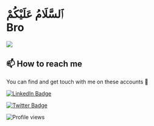 <!-- Hi -->

<!-- ![](https://github-readme-stats.vercel.app/api?username=akroms&show_icons=true&count_private=true) -->

# ٱلسَّلَامُ عَلَيْكُمْ <br> Bro

![](https://readme-typing-svg.herokuapp.com?font=Montserrat&color=coral&lines=I'm+a+Fullstack+Developer;Enthusiastic+IT+Specialist;)

## 📫 How to reach me

You can find and get touch with me on these accounts 👀

[![LinkedIn Badge](https://img.shields.io/badge/Yusuf-follow%20on%20linkedin-blue?style=for-the-badge&logo=linkedin)](https://www.linkedin.com/in/yusufbek-orzibekov-aba5021a7/)

[![Twitter Badge](https://img.shields.io/badge/Yusuf-follow%20on%20twitter-blue?style=for-the-badge&logo=twitter)](https://twitter.com/yusuf_orzibekov)

![Profile views](https://gpvc.arturio.dev/yusuforzibekov)
